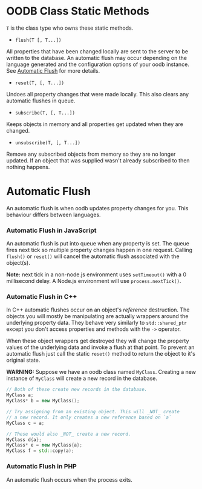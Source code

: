 # OODB Class Static Methods

`T` is the class type who owns these static methods.

 * `flush(T [, T...])`

  All properties that have been changed locally are sent to the server to be written to the database. An automatic flush may occur depending on the language generated and the configuration options of your oodb instance. See [Automatic Flush](#automatic-flush) for more details.

 * `reset(T, [, T...])`

  Undoes all property changes that were made locally. This also clears any automatic flushes in queue.

 * `subscribe(T, [, T...])`

  Keeps objects in memory and all properties get updated when they are changed.

 * `unsubscribe(T, [, T...])`

  Remove any subscribed objects from memory so they are no longer updated. If an object that was supplied wasn't already subscribed to then nothing happens.


# Automatic Flush
An automatic flush is when oodb updates property changes for you. This behaviour differs between languages.

### Automatic Flush in JavaScript
An automatic flush is put into queue when any property is set. The queue fires next tick so multiple property changes happen in one request. Calling `flush()` or `reset()` will cancel the automatic flush associated with the object(s).

**Note:** next tick in a non-node.js environment uses `setTimeout()` with a 0 millisecond delay. A Node.js environment will use `process.nextTick()`.

### Automatic Flush in C++
In C++ automatic flushes occur on an object's _reference_ destruction. The objects you will mostly be manipulating are actually wrappers around the underlying property data. They behave very similarly to `std::shared_ptr` except you don't access properties and methods with the `->` operator.

When these object wrappers get destroyed they will change the property values of the underlying data and invoke a flush at that point. To prevent an automatic flush just call the static `reset()` method to return the object to it's original state.

**WARNING:** Suppose we have an oodb class named `MyClass`. Creating a new instance of `MyClass` will create a new record in the database.
```C++
// Both of these create new records in the database.
MyClass a;
MyClass* b = new MyClass();

// Try assigning from an existing object. This will _NOT_ create
// a new record. It only creates a new reference based on `a`
MyClass c = a;

// These would also _NOT_ create a new record.
MyClass d{a};
MyClass* e = new MyClass{a};
MyClass f = std::copy(a);
```

### Automatic Flush in PHP
An automatic flush occurs when the process exits.
